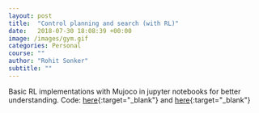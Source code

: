```yaml
---
layout: post
title:  "Control planning and search (with RL)"
date:   2018-07-30 18:08:39 +00:00
image: /images/gym.gif
categories: Personal
course: ""
author: "Rohit Sonker"
subtitle: ""
---
```


Basic RL implementations with Mujoco in jupyter notebooks for better understanding. Code: [here](https://github.com/rohits5496/Control-RL){:target="_blank"} and [here](https://github.com/rohits5496/Cross_entropy_cartpole){:target="_blank"}
